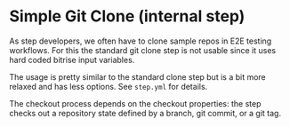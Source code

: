 # Simple Git Clone (internal step)

As step developers, we often have to clone sample repos in E2E testing workflows. For this the standard git clone step is not usable since it uses hard coded bitrise input variables.

The usage is pretty similar to the standard clone step but is a bit more
relaxed and has less options. See `step.yml` for details.

The checkout process depends on the checkout properties: the step checks out a repository state defined by a branch, git commit, or a git tag.
